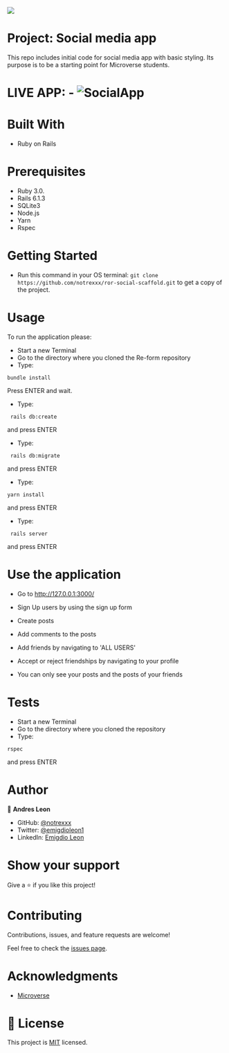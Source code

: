 
![](https://img.shields.io/badge/Microverse-blueviolet)


# Project: Social media app

This repo includes initial code for social media app with basic styling. Its purpose is to be a starting point for Microverse students.


# LIVE APP: - ![SocialApp](https://shrouded-ravine-71018.herokuapp.com/)


# Built With

- Ruby on Rails

# Prerequisites

- Ruby 3.0.
- Rails 6.1.3
- SQLite3
- Node.js
- Yarn
- Rspec

# Getting Started

- Run this command in your OS terminal: `git clone https://github.com/notrexxx/ror-social-scaffold.git` to get a copy of the project. 

# Usage
To run the application please:

- Start a new Terminal 
- Go to the directory where you cloned the Re-form repository
- Type:
```
bundle install
```
Press ENTER and wait.

- Type:
```
 rails db:create
```
and press ENTER
- Type:
```
 rails db:migrate
```
and press ENTER
- Type:
```
yarn install
```
and press ENTER
- Type:
```
 rails server
```
and press ENTER

# Use the application

- Go to http://127.0.0.1:3000/

- Sign Up users by using the sign up form
- Create posts
- Add comments to the posts
- Add friends by navigating to 'ALL USERS'
- Accept or reject friendships by navigating to your profile
- You can only see your posts and the posts of your friends

# Tests

- Start a new Terminal 
- Go to the directory where you cloned the repository
- Type:
```
rspec
```
and press ENTER

# Author

👤 **Andres Leon**

- GitHub: [@notrexxx](https://github.com/notrexxx)
- Twitter: [@emigdioleon1](https://twitter.com/emigdioleon1)
- LinkedIn: [Emigdio Leon](https://linkedin.com/emigdio-leon-689109195)

# Show your support

Give a ⭐️ if you like this project!

# Contributing

Contributions, issues, and feature requests are welcome!

Feel free to check the [issues page](https://github.com/notrexxx/ror-social-scaffold/issues).

# Acknowledgments

- [Microverse](https://microverse.org)

# 📝 License

This project is [MIT](./LICENSE) licensed.
